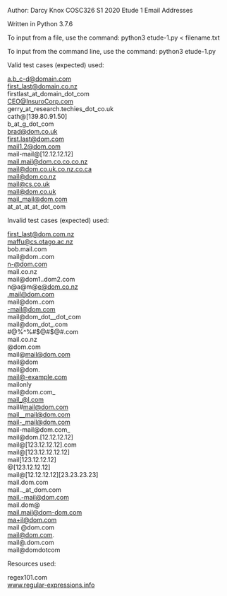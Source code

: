 Author: Darcy Knox
COSC326 S1 2020
Etude 1
Email Addresses

Written in Python 3.7.6

To input from a file, use the command:
python3 etude-1.py < filename.txt

To input from the command line, use the command:
python3 etude-1.py


Valid test cases (expected) used:

a.b_c-d@domain.com  
first_last@domain.co.nz  
firstlast_at_domain_dot_com  
CEO@InsuroCorp.com  
gerry_at_research.techies_dot_co.uk  
cath@[139.80.91.50]  
b_at_g_dot_com  
brad@dom.co.uk  
first.last@dom.com  
mail1.2@dom.com  
mail-mail@[12.12.12.12]  
mail.mail@dom.co.co.co.nz  
mail@dom.co.uk.co.nz.co.ca  
mail@dom.co.nz  
mail@cs.co.uk  
mail@dom.co.uk  
mail_mail@dom.com  
at_at_at_at_dot_com  


Invalid test cases (expected) used:  

first_last@dom.com.nz  
maffu@cs.otago.ac.nz  
bob.mail.com  
mail@dom..com  
n-@dom.com  
mail.co.nz  
mail@dom1..dom2.com  
n@a@m@e@dom.co.nz  
.mail@dom.com  
mail@dom..com  
 -mail@dom.com  
mail@dom_dot__dot_com  
mail@dom_dot_.com  
#@%^%#$@#$@#.com  
mail.co.nz  
@dom.com  
mail@mail@dom.com  
mail@dom  
mail@dom.  
mail@-example.com  
mailonly  
mail@dom.com_  
mail_@l.com  
mail#mail@dom.com  
mail__mail@dom.com  
mail-_mail@dom.com  
mail-mail@dom.com_  
mail@dom.[12.12.12.12]  
mail@[123.12.12.12].com  
mail@[123.12.12.12.12]  
mail[123.12.12.12]  
@[123.12.12.12]  
mail@[12.12.12.12][23.23.23.23]  
mail.dom.com  
mail.._at_dom.com  
mail.-mail@dom.com  
mail.dom@  
mail.mail@dom-dom.com  
ma+il@dom.com  
mail @dom.com  
mail@dom.com.  
mail@.dom.com  
mail@domdotcom  


Resources used:

regex101.com  
www.regular-expressions.info

